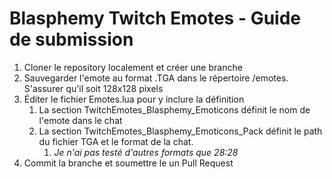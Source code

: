 # Blasphemy Twitch Emotes - Guide de submission

1. Cloner le repository localement et créer une branche
1. Sauvegarder l'emote au format .TGA dans le répertoire /emotes. S'assurer qu'il soit 128x128 pixels
1. Éditer le fichier Emotes.lua pour y inclure la définition
    1. La section TwitchEmotes_Blasphemy_Emoticons définit le nom de l'emote dans le chat
    1. La section TwitchEmotes_Blasphemy_Emoticons_Pack définit le path du fichier TGA et le format de la chat.
        1. _Je n'ai pas testé d'autres formats que 28:28_
1. Commit la branche et soumettre le un Pull Request